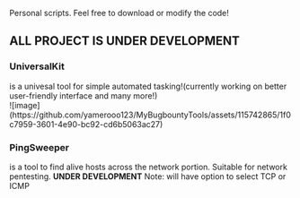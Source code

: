 Personal scripts. Feel free to download or modify the code!<br />

<h2><b>ALL PROJECT IS UNDER DEVELOPMENT</b></h2>

<p><h3>UniversalKit</h3></p> is a univesal tool for simple automated tasking!(currently working on better user-friendly interface and many more!)<br />
![image](https://github.com/yamerooo123/MyBugbountyTools/assets/115742865/1f0c7959-3601-4e90-bc92-cd6b5063ac27)

<p><h3>PingSweeper</h3></p> is a tool to find alive hosts across the network portion. Suitable for network pentesting. <b>UNDER DEVELOPMENT</b> Note: will have option to select TCP or ICMP
